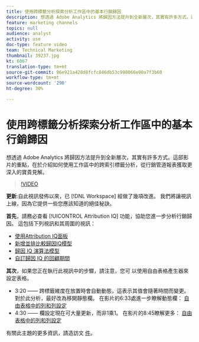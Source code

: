 ```yaml
---
title: 使用跨標籤分析探索分析工作區中的基本行銷歸因
description: 想透過 Adobe Analytics 將歸因方法提升到全新層次，其實有許多方式。這部影片的重點，在於介紹如何使用工作區中的跨索引標籤分析，從行銷管道報表獲取更深入的寶貴見解。
feature: marketing channels
topics: null
audience: analyst
activity: use
doc-type: feature video
team: Technical Marketing
thumbnail: 39237.jpg
kt: 6067
translation-type: tm+mt
source-git-commit: 96e921a428d8fcfc846db53c998066e00a7f3b60
workflow-type: tm+mt
source-wordcount: '290'
ht-degree: 30%

---
```



# 使用跨標籤分析探索分析工作區中的基本行銷歸因

想透過 Adobe Analytics 將歸因方法提升到全新層次，其實有許多方式。這部影片的重點，在於介紹如何使用工作區中的跨索引標籤分析，從行銷管道報表獲取更深入的寶貴見解。

>[!VIDEO](https://video.tv.adobe.com/v/39237/?quality=12&learn=on)

**更新**:自此視訊發佈以來，已 [!DNL Workspace] 經做了幾項改進。 我們將讓視訊上線，因為它提供一些您應該知道的絕佳秘訣。

**首先**，請務必查看 [!UICONTROL Attribution IQ] 功能，協助您進一步分析行銷歸因。 這包括下列視訊和其周圍的視訊：

* [使用Attribution IQ面板](using-the-attribution-iq-panel.md)
* [新增並排比較歸因IQ模型](adding-side-by-side-comparisons-of-attribution-iq-models.md)
* [歸因 IQ 演算法模型](algorithmic-model-in-attribution-iq.md)
* [自訂歸因 IQ 的回顧期間](custom-lookback-windows-in-attribution-iq.md)

**其次**，如果您正在執行此視訊中的步驟，請注意，您可 [](../building-freeform-tables/using-the-freeform-table-builder-in-analysis-workspace.md) 以使用自由表格產生器來設定表格。

* 3:20 —— 跨標籤維度在放置時會自動動態，這表示其值會隨著時間而變更。 對於此分析，最好改為移開靜態欄。 在影片的6:33處進一步瞭解動態欄： [自由表格中的列和列設定](../building-freeform-tables/row-and-column-settings-in-freeform-tables.md)
* 4:30 —— 欄設定現在可大量更新，而非1乘1。 在影片的8:45瞭解更多： [自由表格中的列和列設定](../building-freeform-tables/row-and-column-settings-in-freeform-tables.md)


有關此主題的更多資訊，請造訪文 [件](https://docs.adobe.com/content/help/en/analytics/analyze/analysis-workspace/attribution/models.html)。
